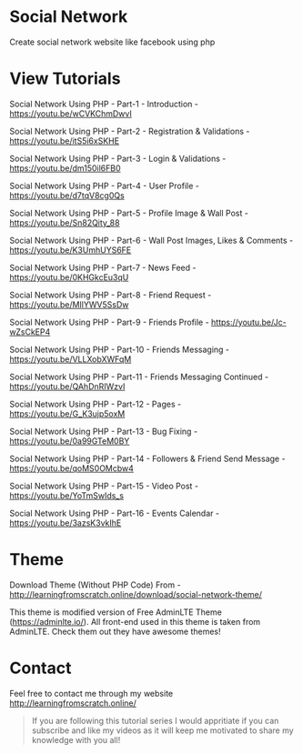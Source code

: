 # Social Network

Create social network website like facebook using php

# View Tutorials

Social Network Using PHP - Part-1 - Introduction - https://youtu.be/wCVKChmDwvI

Social Network Using PHP - Part-2 - Registration & Validations - https://youtu.be/itS5i6xSKHE

Social Network Using PHP - Part-3 - Login & Validations - https://youtu.be/dm150il6FB0

Social Network Using PHP - Part-4 - User Profile - https://youtu.be/d7tqV8cg0Qs

Social Network Using PHP - Part-5 - Profile Image & Wall Post - https://youtu.be/Sn82Qity_88

Social Network Using PHP - Part-6 - Wall Post Images, Likes & Comments - https://youtu.be/K3UmhUYS6FE

Social Network Using PHP - Part-7 - News Feed - https://youtu.be/0KHGkcEu3qU

Social Network Using PHP - Part-8 - Friend Request - https://youtu.be/MIlYWV5SsDw

Social Network Using PHP - Part-9 - Friends Profile - https://youtu.be/Jc-wZsCkEP4

Social Network Using PHP - Part-10 - Friends Messaging - https://youtu.be/VLLXobXWFqM

Social Network Using PHP - Part-11 - Friends Messaging Continued - https://youtu.be/QAhDnRIWzvI

Social Network Using PHP - Part-12 - Pages - https://youtu.be/G_K3ujp5oxM

Social Network Using PHP - Part-13 - Bug Fixing - https://youtu.be/0a99GTeM0BY

Social Network Using PHP - Part-14 - Followers & Friend Send Message - https://youtu.be/qoMS0OMcbw4

Social Network Using PHP - Part-15 - Video Post - https://youtu.be/YoTmSwIds_s

Social Network Using PHP - Part-16 - Events Calendar - https://youtu.be/3azsK3vkIhE

# Theme

Download Theme (Without PHP Code) From - http://learningfromscratch.online/download/social-network-theme/

This theme is modified version of Free AdminLTE Theme (https://adminlte.io/). All front-end used in this theme is taken from AdminLTE. Check them out they have awesome themes!

# Contact
Feel free to contact me through my website http://learningfromscratch.online/ 
>If you are following this tutorial series I would appritiate if you can subscribe and like my videos as it will keep me motivated to share my knowledge with you all!
